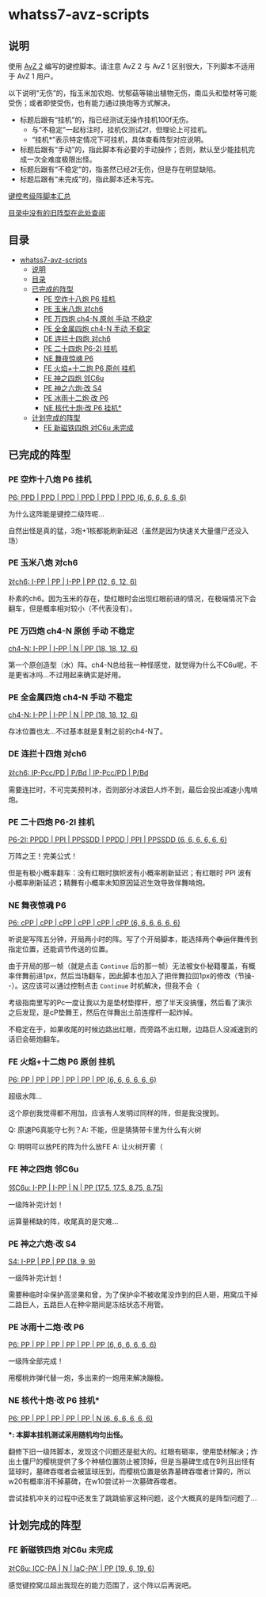 # whatss7-avz-scripts

## 说明

使用 [AvZ 2](https://github.com/vector-wlc/AsmVsZombies) 编写的键控脚本。请注意 AvZ 2 与 AvZ 1 区别很大，下列脚本不适用于 AvZ 1 用户。

以下说明“无伤”的，指玉米加农炮、忧郁菇等输出植物无伤，南瓜头和垫材等可能受伤；或者即使受伤，也有能力通过换炮等方式解决。

- 标题后跟有“挂机”的，指已经测试无操作挂机100f无伤。
  - 与“不稳定”一起标注时，挂机仅测试2f，但理论上可挂机。
  - “挂机\*”表示特定情况下可挂机，具体查看阵型对应说明。
- 标题后跟有“手动”的，指此脚本有必要的手动操作；否则，默认至少能挂机完成一次全难度极限出怪。
- 标题后跟有“不稳定”的，指虽然已经2f无伤，但是存在明显缺陷。
- 标题后跟有“未完成”的，指此脚本还未写完。

[键控考级阵脚本汇总](./level.md)

[目录中没有的旧阵型在此处查阅](./旧阵型/README.md)

## 目录

- [whatss7-avz-scripts](#whatss7-avz-scripts)
  - [说明](#说明)
  - [目录](#目录)
  - [已完成的阵型](#已完成的阵型)
    - [PE 空炸十八炮 P6 挂机](#pe-空炸十八炮-p6-挂机)
    - [PE 玉米八炮 对ch6](#pe-玉米八炮-对ch6)
    - [PE 万四炮 ch4-N 原创 手动 不稳定](#pe-万四炮-ch4-n-原创-手动-不稳定)
    - [PE 全金属四炮 ch4-N 手动 不稳定](#pe-全金属四炮-ch4-n-手动-不稳定)
    - [DE 连拦十四炮 对ch6](#de-连拦十四炮-对ch6)
    - [PE 二十四炮 P6-2I 挂机](#pe-二十四炮-p6-2i-挂机)
    - [NE 舞夜惊魂 P6](#ne-舞夜惊魂-p6)
    - [FE 火焰+十二炮 P6 原创 挂机](#fe-火焰十二炮-p6-原创-挂机)
    - [FE 神之四炮 邻C6u](#fe-神之四炮-邻c6u)
    - [PE 神之六炮·改 S4](#pe-神之六炮改-s4)
    - [PE 冰雨十二炮·改 P6](#pe-冰雨十二炮改-p6)
    - [NE 核代十炮·改 P6 挂机\*](#ne-核代十炮改-p6-挂机)
  - [计划完成的阵型](#计划完成的阵型)
    - [FE 新磁铁四炮 对C6u 未完成](#fe-新磁铁四炮-对c6u-未完成)


## 已完成的阵型

### PE 空炸十八炮 P6 挂机

[P6: PPD | PPD | PPD | PPD | PPD | PPD (6, 6, 6, 6, 6, 6)](./PE空炸十八炮/ab18p.cpp)

为什么这阵能是键控二级阵呢...

自然出怪是真的猛，3炮+1核都能刷新延迟（虽然是因为快速关大量僵尸还没入场）

### PE 玉米八炮 对ch6

[对ch6: I-PP | PP | I-PP | PP (12, 6, 12, 6)](./PE玉米八炮/corn8p.cpp)

朴素的ch6。因为玉米的存在，垫红眼时会出现红眼前进的情况，在极端情况下会翻车，但是概率相对较小（不代表没有）。

### PE 万四炮 ch4-N 原创 手动 不稳定

[ch4-N: I-PP | I-PP | N | PP (18, 18, 12, 6)](./PE万四炮/wan4p.cpp)

第一个原创造型（水）阵。ch4-N总给我一种怪感觉，就觉得为什么不C6u呢，不是更省冰吗...不过用起来确实是好用。

### PE 全金属四炮 ch4-N 手动 不稳定

[ch4-N: I-PP | I-PP | N | PP (18, 18, 12, 6)](./PE全金属四炮/metal4p.cpp)

存冰位置也太...不过基本就是复制之前的ch4-N了。

### DE 连拦十四炮 对ch6

[对ch6: IP-Pcc/PD | P/Bd | IP-Pcc/PD | P/Bd](./DE连拦十四炮/bd14p.cpp)

需要连拦时，不可完美预判冰，否则部分冰波巨人炸不到，最后会投出减速小鬼啃炮。

### PE 二十四炮 P6-2I 挂机

[P6-2I: PPDD | PPI | PPSSDD | PPDD | PPI | PPSSDD (6, 6, 6, 6, 6, 6)](./PE二十四炮/pe24p.cpp)

万阵之王！完美公式！

但是有极小概率翻车：没有红眼时旗帜波有小概率刷新延迟；有红眼时 PPI 波有小概率刷新延迟；精舞有小概率未知原因延迟生效导致伴舞啃炮。

### NE 舞夜惊魂 P6

[P6: cPP | cPP | cPP | cPP | cPP | cPP (6, 6, 6, 6, 6, 6)](./NE舞夜惊魂/dance12p.cpp)

听说是写阵五分钟，开局两小时的阵。写了个开局脚本，能选择两个~~幸运~~伴舞传到指定位置，还能调节传送的位置。

由于开局的那一帧（就是点击 `Continue` 后的那一帧）无法被女仆秘籍覆盖，有概率伴舞前进1px，然后当场翻车，因此脚本也加入了把伴舞拉回1px的修改（节操--）。这应该可以通过控制点击 `Continue` 时机解决，但我不会（

考级指南里写的Pc一度让我以为是垫材垫撑杆，想了半天没搞懂，然后看了演示之后发现，是cP垫舞王，然后在伴舞出土前连撑杆一起炸掉。

不稳定在于，如果收尾的时候边路出红眼，而旁路不出红眼，边路巨人没减速到的话旧会砸炮翻车。

### FE 火焰+十二炮 P6 原创 挂机

[P6: PP | PP | PP | PP | PP | PP (6, 6, 6, 6, 6, 6)](./FE火焰+十二炮/fireplus12p.cpp)

超级水阵...

这个原创我觉得都不用加，应该有人发明过同样的阵，但是我没搜到。

Q: 原速P6真能守七列？A: 不能，但是猜猜带卡里为什么有火树

Q: 明明可以放PE的阵为什么放FE A: 让火树开雾（

### FE 神之四炮 邻C6u

[邻C6u: I-PP | I-PP | N | PP (17.5, 17.5, 8.75, 8.75)](./FE神之四炮/sideless4p.cpp)

一级阵补完计划！

运算量稀缺的阵，收尾真的是灾难...

### PE 神之六炮·改 S4

[S4: I-PP | PP | PP (18, 9, 9)](./PE神之六炮·改/sideless6p.cpp)

一级阵补完计划！

需要种临时伞保护高坚果和曾，为了保护伞不被收尾没炸到的巨人砸，用窝瓜干掉二路巨人，五路巨人在种伞期间是冻结状态不用管。

### PE 冰雨十二炮·改 P6

[P6: PP | PP | PP | PP | PP | PP (6, 6, 6, 6, 6, 6)](./PE冰雨十二炮·改/icerain12p.cpp)

一级阵全部完成！

用樱桃炸弹代替一炮，多出来的一炮用来解决蹦极。

### NE 核代十炮·改 P6 挂机*

[P6: PP | PP | PP | PP | PP | N (6, 6, 6, 6, 6, 6)](./NE核代十炮·改/nen10p.cpp)

**\*: 本脚本挂机测试采用随机均匀出怪。**

翻修下旧一级阵脚本，发现这个问题还是挺大的。红眼有砸率，使用垫材解决；炸出土僵尸的樱桃提供了多个种植位置防止被顶掉，但是当墓碑生成在9列且出怪有篮球时，墓碑吞噬者会被篮球压到，而樱桃位置是依靠墓碑吞噬者计算的，所以w20有概率消不掉墓碑，在w10尝试补一次墓碑吞噬者。

尝试挂机冲关的过程中还发生了跳跳偷家这种问题，这个大概真的是阵型问题了...

## 计划完成的阵型

### FE 新磁铁四炮 对C6u 未完成

[对C6u: ICC-PA | N | IaC-PA' | PP (19, 6, 19, 6)](./FE新磁铁四炮/xct4p.cpp)

感觉键控窝瓜超出我现在的能力范围了，这个阵以后再说吧。
